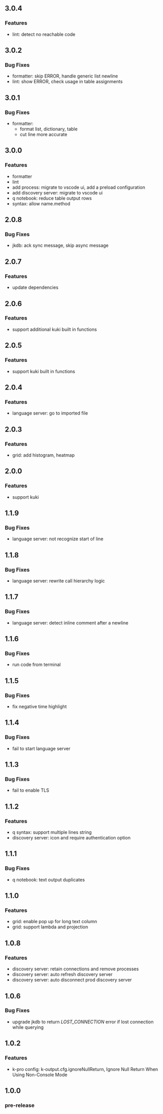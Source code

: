 ## 3.0.4

### Features

- lint: detect no reachable code

## 3.0.2

### Bug Fixes

- formatter: skip ERROR, handle generic list newline
- lint: show ERROR, check usage in table assignments

## 3.0.1

### Bug Fixes

- formatter:
  - format list, dictionary, table
  - cut line more accurate

## 3.0.0

### Features

- formatter
- lint
- add process: migrate to vscode ui, add a preload configuration
- add discovery server: migrate to vscode ui
- q notebook: reduce table output rows
- syntax: allow name.method

## 2.0.8

### Bug Fixes

- jkdb: ack sync message, skip async message

## 2.0.7

### Features

- update dependencies

## 2.0.6

### Features

- support additional kuki built in functions

## 2.0.5

### Features

- support kuki built in functions

## 2.0.4

### Features

- language server: go to imported file

## 2.0.3

### Features

- grid: add histogram, heatmap

## 2.0.0

### Features

- support kuki

## 1.1.9

### Bug Fixes

- language server: not recognize start of line

## 1.1.8

### Bug Fixes

- language server: rewrite call hierarchy logic

## 1.1.7

### Bug Fixes

- language server: detect inline comment after a newline

## 1.1.6

### Bug Fixes

- run code from terminal

## 1.1.5

### Bug Fixes

- fix negative time highlight

## 1.1.4

### Bug Fixes

- fail to start language server

## 1.1.3

### Bug Fixes

- fail to enable TLS

## 1.1.2

### Features

- q syntax: support multiple lines string
- discovery server: icon and require authentication option

## 1.1.1

### Bug Fixes

- q notebook: text output duplicates

## 1.1.0

### Features

- grid: enable pop up for long text column
- grid: support lambda and projection

## 1.0.8

### Features

- discovery server: retain connections and remove processes
- discovery server: auto refresh discovery server
- discovery server: auto disconnect prod discovery server

## 1.0.6

### Bug Fixes

- upgrade jkdb to return _LOST_CONNECTION_ error if lost connection while querying

## 1.0.2

### Features

- k-pro config: k-output.cfg.ignoreNullReturn, Ignore Null Return When Using Non-Console Mode

## 1.0.0

### pre-release
